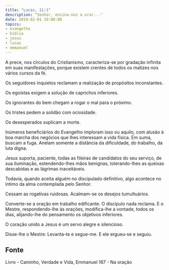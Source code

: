 ```yaml
---
title: "Lucas, 11:1"
description: “Senhor, ensina-nos a orar..."
date: 2019-02-01 19:00:00
topics: 
- evangelho
- biblia
- jesus
- lucas
- emmanuel
---
```


A prece, nos círculos do Cristianismo, caracteriza-se por gradação infinita em
suas manifestações, porque existem crentes de todos os matizes nos vários cursos
da fé.

Os seguidores inquietos reclamam a realização de propósitos
inconstantes.

Os egoístas exigem a solução de caprichos inferiores.

Os ignorantes do bem chegam a rogar o mal para o próximo.

Os tristes pedem a solidão com ociosidade.

Os desesperados suplicam a morte.

Inúmeros beneficiários do Evangelho imploram isso ou aquilo, com alusão
à boa marcha dos negócios que lhes interessam a vida física. Em suma,
buscam a fuga. Anelam somente a distância da dificuldade, do trabalho, da luta
digna.

Jesus suporta, paciente, todas as fileiras de candidatos do seu serviço, de
sua iluminação, estendendo-lhes mãos benignas, tolerando-lhes as queixas
descabidas e as lágrimas inaceitáveis.

Todavia, quando aceita alguém no discipulado definitivo, algo acontece no
íntimo da alma contemplada pelo Senhor.

Cessam as rogativas ruidosas. Acalmam-se os desejos tumultuários.

Converte-se a oração em trabalho edificante. O discípulo nada reclama. E o
Mestre, respondendo-lhe às orações, modifica-lhe a vontade, todos os dias,
alijando-lhe do pensamento os objetivos inferiores.

O coração unido a Jesus é um servo alegre e silencioso.

Disse-lhe o Mestre: Levanta-te e segue-me. E ele ergueu-se e seguiu.

## Fonte
Livro - Caminho, Verdade e Vida, Emmanuel
167 - Na oração
